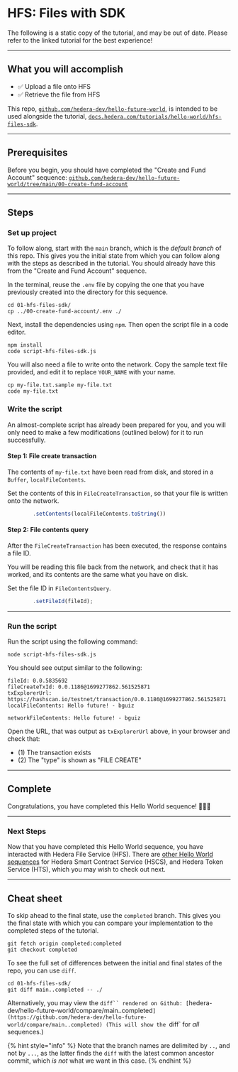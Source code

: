 # HFS: Files with SDK

The following is a static copy of the tutorial,
and may be out of date.
Please refer to the linked tutorial for the best experience!

----

## What you will accomplish

- ✅ Upload a file onto HFS
- ✅ Retrieve the file from HFS

This repo, [`github.com/hedera-dev/hello-future-world`](https://github.com/hedera-dev/hello-future-world/),
is intended to be used alongside the tutorial,
[`docs.hedera.com/tutorials/hello-world/hfs-files-sdk`](https://docs.hedera.com/tutorials/hello-world/hfs-files-sdk/).

<!-- TODO replace with this in the tutorial
The repo, [`github.com/hedera-dev/hello-future-world`](https://github.com/hedera-dev/hello-future-world/),
is intended to be used alongside this tutorial.
-->

----

## Prerequisites

Before you begin, you should have completed the "Create and Fund Account" sequence:
[`github.com/hedera-dev/hello-future-world/tree/main/00-create-fund-account`](https://github.com/hedera-dev/hello-future-world/tree/main/00-create-fund-account/)

<!-- TODO replace with this in the tutorial
Before you begin, you should have completed the "Create and Fund Account" sequence:
[`docs.hedera.com/tutorials/hello-world/create-fund-account`](https://docs.hedera.com/tutorials/hello-world/create-fund-account/).
-->

----

## Steps

### Set up project

To follow along, start with the `main` branch,
which is the *default branch* of this repo.
This gives you the initial state from which you can follow along
with the steps as described in the tutorial.
You should already have this from the "Create and Fund Account" sequence.

In the terminal, reuse the `.env` file by copying
the one that you have previously created into the directory for this sequence.

```shell
cd 01-hfs-files-sdk/
cp ../00-create-fund-account/.env ./
```

Next, install the dependencies using `npm`.
Then open the script file in a code editor.

```shell
npm install
code script-hfs-files-sdk.js
```

You will also need a file to write onto the network.
Copy the sample text file provided,
and edit it to replace `YOUR_NAME` with your name.

```shell
cp my-file.txt.sample my-file.txt
code my-file.txt
```

### Write the script

An almost-complete script has already been prepared for you,
and you will only need to make a few modifications (outlined below)
for it to run successfully.

#### Step 1: File create transaction

The contents of `my-file.txt` have been read from disk,
and stored in a `Buffer`, `localFileContents`.

Set the contents of this in `FileCreateTransaction`,
so that your file is written onto the network.

```js
        .setContents(localFileContents.toString())
```

#### Step 2: File contents query

After the `FileCreateTransaction` has been executed,
the response contains a file ID.

You will be reading this file back from the network,
and check that it has worked,
and its contents are the same what you have on disk.

Set the file ID in `FileContentsQuery`.

```js
        .setFileId(fileId);
```

----

### Run the script

Run the script using the following command:

```shell
node script-hfs-files-sdk.js
```

You should see output similar to the following:

```text
fileId: 0.0.5835692
fileCreateTxId: 0.0.1186@1699277862.561525871
txExplorerUrl: https://hashscan.io/testnet/transaction/0.0.1186@1699277862.561525871
localFileContents: Hello future! - bguiz

networkFileContents: Hello future! - bguiz

```

Open the URL, that was output as `txExplorerUrl` above,
in your browser and check that:

- (1) The transaction exists
- (2) The "type" is shown as "FILE CREATE"

----

## Complete

Congratulations, you have completed this Hello World sequence! 🎉🎉🎉

----

### Next Steps

Now that you have completed this Hello World sequence,
you have interacted with Hedera File Service (HFS).
There are [other Hello World sequences](../) for
Hedera Smart Contract Service (HSCS),
and Hedera Token Service (HTS),
which you may wish to check out next.

----

## Cheat sheet

To skip ahead to the final state, use the `completed` branch.
This gives you the final state with which you can compare
your implementation to the completed steps of the tutorial.

```shell
git fetch origin completed:completed
git checkout completed
```

To see the full set of differences between
the initial and final states of the repo,
you can use `diff`.

```shell
cd 01-hfs-files-sdk/
git diff main..completed -- ./
```

Alternatively, you may view the `diff`` rendered on Github:
[`hedera-dev/hello-future-world/compare/main..completed`](https://github.com/hedera-dev/hello-future-world/compare/main..completed)
(This will show the `diff` for *all* sequences.)

{% hint style="info" %}
Note that the branch names are delimited by `..`, and not by `...`,
as the latter finds the `diff` with the latest common ancestor commit,
which *is not* what we want in this case.
{% endhint %}
